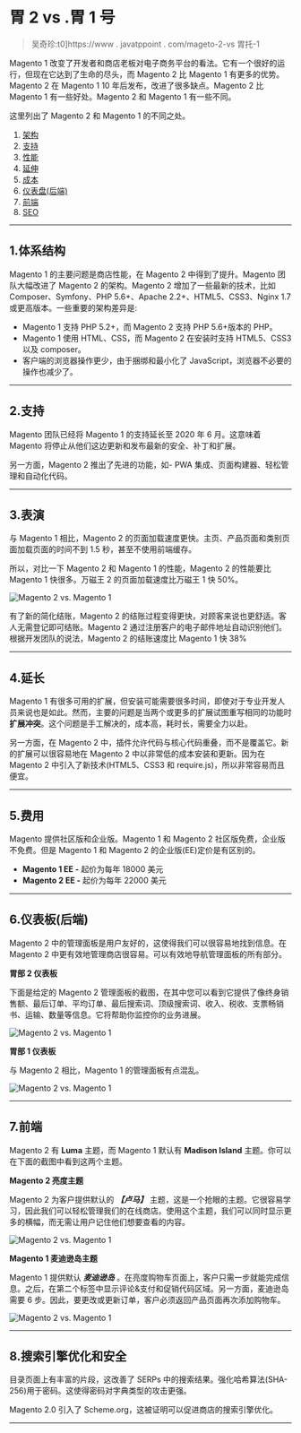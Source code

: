 # 胃 2 vs .胃 1 号

> 吴奇珍:t0]https://www . javatppoint . com/mageto-2-vs 胃托-1

Magento 1 改变了开发者和商店老板对电子商务平台的看法。它有一个很好的运行，但现在它达到了生命的尽头，而 Magento 2 比 Magento 1 有更多的优势。Magento 2 在 Magento 1 10 年后发布，改进了很多缺点。Magento 2 比 Magento 1 有一些好处。Magento 2 和 Magento 1 有一些不同。

这里列出了 Magento 2 和 Magento 1 的不同之处。

1.  [架构](#Architecture)
2.  [支持](#Support)
3.  [性能](#Performance)
4.  [延伸](#Extension)
5.  [成本](#Cost)
6.  [仪表盘(后端)](#Dashboard)
7.  [前端](#Frontend)
8.  [SEO](#SEO)

* * *

## 1.体系结构

Magento 1 的主要问题是商店性能，在 Magento 2 中得到了提升。Magento 团队大幅改进了 Magento 2 的架构。Magento 2 增加了一些最新的技术，比如 Composer、Symfony、PHP 5.6+、Apache 2.2+、HTML5、CSS3、Nginx 1.7 或更高版本。一些重要的架构差异是:

*   Magento 1 支持 PHP 5.2+，而 Magento 2 支持 PHP 5.6+版本的 PHP。
*   Magento 1 使用 HTML、CSS，而 Magento 2 在安装时支持 HTML5、CSS3 以及 composer。
*   客户端的浏览器操作更少，由于捆绑和最小化了 JavaScript，浏览器不必要的操作也减少了。

* * *

## 2.支持

Magento 团队已经将 Magento 1 的支持延长至 2020 年 6 月。这意味着 Magento 将停止从他们这边更新和发布最新的安全、补丁和扩展。

另一方面，Magento 2 推出了先进的功能，如- PWA 集成、页面构建器、轻松管理和自动化代码。

* * *

## 3.表演

与 Magento 1 相比，Magento 2 的页面加载速度更快。主页、产品页面和类别页面加载页面的时间不到 1.5 秒，甚至不使用前端缓存。

所以，对比一下 Magento 2 和 Magento 1 的性能，Magento 2 的性能要比 Magento 1 快很多。万磁王 2 的页面加载速度比万磁王 1 快 50%。

![Magento 2 vs. Magento 1](../Images/2299c65e0922f4184c1ad146f3736c28.png)

有了新的简化结账，Magento 2 的结账过程变得更快，对顾客来说也更舒适。客人无需登记即可结账。Magento 2 通过注册客户的电子邮件地址自动识别他们。根据开发团队的说法，Magento 2 的结账速度比 Magento 1 快 38%

* * *

## 4.延长

Magento 1 有很多可用的扩展，但安装可能需要很多时间，即使对于专业开发人员来说也是如此。然而，主要的问题是当两个或更多的扩展试图重写相同的功能时**扩展冲突**。这个问题是手工解决的，成本高，耗时长，需要全力以赴。

另一方面，在 Magento 2 中，插件允许代码与核心代码重叠，而不是覆盖它。新的扩展可以很容易地在 Magento 2 中以非常低的成本安装和更新。因为在 Magento 2 中引入了新技术(HTML5、CSS3 和 require.js)，所以非常容易而且便宜。

* * *

## 5.费用

Magento 提供社区版和企业版。Magento 1 和 Magento 2 社区版免费，企业版不免费。但是 Magento 1 和 Magento 2 的企业版(EE)定价是有区别的。

*   **Magento 1 EE -** 起价为每年 18000 美元
*   **Magento 2 EE -** 起价为每年 22000 美元

* * *

## 6.仪表板(后端)

Magento 2 中的管理面板是用户友好的，这使得我们可以很容易地找到信息。在 Magento 2 中更有效地管理商店很容易。可以有效地导航管理面板的所有部分。

**胃部 2 仪表板**

下面是给定的 Magento 2 管理面板的截图，在其中您可以看到它提供了像终身销售额、最后订单、平均订单、最后搜索词、顶级搜索词、收入、税收、支票畅销书、运输、数量等信息。它将帮助你监控你的业务进展。

![Magento 2 vs. Magento 1](../Images/9a79b9873639c8135b61ad4470137c2f.png)

**胃部 1 仪表板**

与 Magento 2 相比，Magento 1 的管理面板有点混乱。

![Magento 2 vs. Magento 1](../Images/afc34ba8cc49812f1d2deec3767b2d5e.png)

* * *

## 7.前端

Magento 2 有 **Luma** 主题，而 Magento 1 默认有 **Madison Island** 主题。你可以在下面的截图中看到这两个主题。

**Magento 2 亮度主题**

Magento 2 为客户提供默认的 ***【卢马】*** 主题，这是一个抢眼的主题。它很容易学习，因此我们可以轻松管理我们的在线商店。使用这个主题，我们可以同时显示更多的横幅，而无需让用户记住他们想要查看的内容。

![Magento 2 vs. Magento 1](../Images/89db3a82172e45b3734b26064f11b3cf.png)

**Magento 1 麦迪逊岛主题**

Magento 1 提供默认 ***麦迪逊岛*** 。在亮度购物车页面上，客户只需一步就能完成信息。之后，在第二个标签中显示评论&支付和促销代码区域。另一方面，麦迪逊岛需要 6 步。因此，要更改或更新订单，客户必须返回产品页面再次添加购物车。

![Magento 2 vs. Magento 1](../Images/9059a400df77aabe38d47c58051ba5b5.png)

* * *

## 8.搜索引擎优化和安全

目录页面上有丰富的片段，这改善了 SERPs 中的搜索结果。强化哈希算法(SHA-256)用于密码。这使得密码对字典类型的攻击更强。

Magento 2.0 引入了 Scheme.org，这被证明可以促进商店的搜索引擎优化。

* * *
